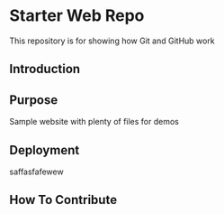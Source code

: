 # Starter Web Repo

This repository is for showing how Git and GitHub work

## Introduction

## Purpose

Sample website with plenty of files for demos
## Deployment
saffasfafewew
## How To Contribute